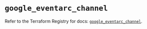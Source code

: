 # `google_eventarc_channel`

Refer to the Terraform Registry for docs: [`google_eventarc_channel`](https://registry.terraform.io/providers/hashicorp/google/4.85.0/docs/resources/eventarc_channel).

